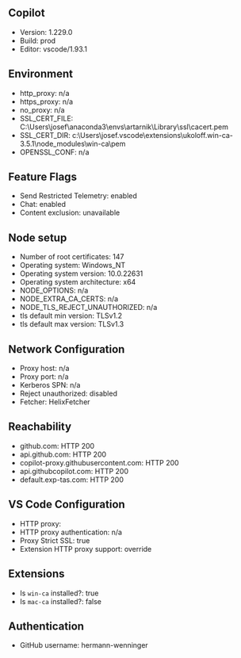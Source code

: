## Copilot

- Version: 1.229.0
- Build: prod
- Editor: vscode/1.93.1

## Environment

- http_proxy: n/a
- https_proxy: n/a
- no_proxy: n/a
- SSL_CERT_FILE: C:\Users\josef\anaconda3\envs\artarnik\Library\ssl\cacert.pem
- SSL_CERT_DIR: c:\Users\josef\.vscode\extensions\ukoloff.win-ca-3.5.1\node_modules\win-ca\pem
- OPENSSL_CONF: n/a

## Feature Flags

- Send Restricted Telemetry: enabled
- Chat: enabled
- Content exclusion: unavailable

## Node setup

- Number of root certificates: 147
- Operating system: Windows_NT
- Operating system version: 10.0.22631
- Operating system architecture: x64
- NODE_OPTIONS: n/a
- NODE_EXTRA_CA_CERTS: n/a
- NODE_TLS_REJECT_UNAUTHORIZED: n/a
- tls default min version: TLSv1.2
- tls default max version: TLSv1.3

## Network Configuration

- Proxy host: n/a
- Proxy port: n/a
- Kerberos SPN: n/a
- Reject unauthorized: disabled
- Fetcher: HelixFetcher

## Reachability

- github.com: HTTP 200
- api.github.com: HTTP 200
- copilot-proxy.githubusercontent.com: HTTP 200
- api.githubcopilot.com: HTTP 200
- default.exp-tas.com: HTTP 200

## VS Code Configuration

- HTTP proxy: 
- HTTP proxy authentication: n/a
- Proxy Strict SSL: true
- Extension HTTP proxy support: override

## Extensions

- Is `win-ca` installed?: true
- Is `mac-ca` installed?: false

## Authentication

- GitHub username: hermann-wenninger